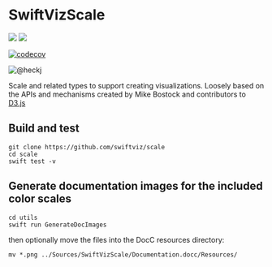 # SwiftVizScale

[![](https://img.shields.io/endpoint?url=https%3A%2F%2Fswiftpackageindex.com%2Fapi%2Fpackages%2Fswiftviz%2FScale%2Fbadge%3Ftype%3Dswift-versions)](https://swiftpackageindex.com/swiftviz/Scale)
[![](https://img.shields.io/endpoint?url=https%3A%2F%2Fswiftpackageindex.com%2Fapi%2Fpackages%2Fswiftviz%2FScale%2Fbadge%3Ftype%3Dplatforms)](https://swiftpackageindex.com/swiftviz/Scale)

[![codecov](https://codecov.io/gh/swiftviz/Scale/branch/main/graph/badge.svg?token=fbjd3ei11P)](https://codecov.io/gh/swiftviz/Scale)

![@heckj](https://img.shields.io/badge/twitter-@heckj-blue.svg?style=flat "Twitter: @heckj")

Scale and related types to support creating visualizations.
Loosely based on the APIs and mechanisms created by Mike Bostock and contributors to [D3.js](https://d3js.org)

## Build and test

    git clone https://github.com/swiftviz/scale
    cd scale
    swift test -v

## Generate documentation images for the included color scales

    cd utils
    swift run GenerateDocImages

then optionally move the files into the DocC resources directory:

    mv *.png ../Sources/SwiftVizScale/Documentation.docc/Resources/


